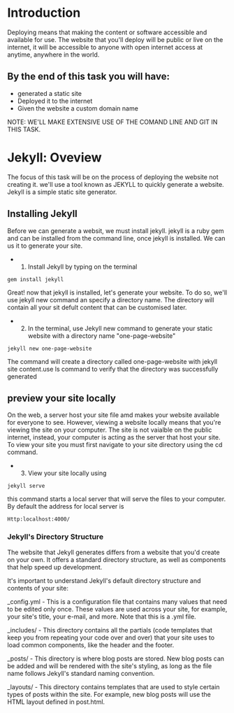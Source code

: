 # Introduction
Deploying means that making the content or software accessible and available for use. The website that you'll deploy will be public or live on the internet, it will be accessible to anyone with open internet access at anytime, anywhere in the world.
## By the end of this task you will have:
* generated a static site
* Deployed it to the internet
* Given the website a custom domain name

NOTE: WE'LL MAKE EXTENSIVE USE OF THE COMAND LINE AND GIT IN THIS TASK.

# Jekyll: Oveview
The focus of this task will be on the process of deploying the website not creating it. we'll use a tool known as JEKYLL to quickly generate a website. Jekyll is a simple static site generator. 
## Installing Jekyll
Before we can generate a websit, we must install jekyll. jekyll is a ruby gem and can be installed from the command line, once jekyll is installed. We can us it to generate your site.
* 1. Install Jekyll by typing on the terminal 
```
gem install jekyll
```
Great! now that jekyll is installed, let's generate your website. To do so, we'll use jekyll new command an specify a directory name. The directory will contain all your sit defult content that can be customised later.
* 2. In the terminal, use Jekyll new command to generate your static website with a directory name "one-page-website"
```
jekyll new one-page-website
```
The command will create a directory called one-page-website with jekyll site content.use ls command to verify that the directory was successfully generated

## preview your site locally
On the web, a server host your site file amd makes your website available for everyone to see. However, viewing a website locally means that you're viewing the site on your computer. The site is not vaialble on the public internet, instead, your computer is acting as the server that host your site. To view your site you must first navigate to your site directory using the cd command.

* 3. View your site locally using
```
jekyll serve
```
this command starts a local server that will serve the files to your computer. By default the address for local server is 
```
Http:localhost:4000/
```
### Jekyll's Directory Structure
The website that Jekyll generates differs from a website that you'd create on your own. It offers a standard directory structure, as well as components that help speed up development.

It's important to understand Jekyll's default directory structure and contents of your site:

_config.yml - This is a configuration file that contains many values that need to be edited only once. These values are used across your site, for example, your site's title, your e-mail, and more. Note that this is a .yml file.

_includes/ - This directory contains all the partials (code templates that keep you from repeating your code over and over) that your site uses to load common components, like the header and the footer.

_posts/ - This directory is where blog posts are stored. New blog posts can be added and will be rendered with the site's styling, as long as the file name follows Jekyll's standard naming convention.

_layouts/ - This directory contains templates that are used to style certain types of posts within the site. For example, new blog posts will use the HTML layout defined in post.html.
